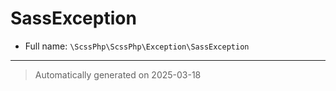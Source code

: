 
# SassException





* Full name: `\ScssPhp\ScssPhp\Exception\SassException`





***
> Automatically generated on 2025-03-18
